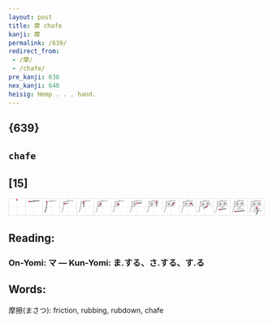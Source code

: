 ```yaml
---
layout: post
title: 摩 chafe
kanji: 摩
permalink: /639/
redirect_from:
 - /摩/
 - /chafe/
pre_kanji: 638
nex_kanji: 640
heisig: Hemp . . . hand.
---
```


## {639}

## `chafe`

## [15]

<div class="stroke"><img src="../images/E691A9.png" /></div>

## Reading:

### On-Yomi: マ &mdash; Kun-Yomi: ま.する、さ.する、す.る

## Words:

摩擦(まさつ): friction, rubbing, rubdown, chafe
